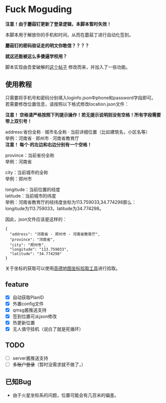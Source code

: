# Fuck Moguding



**注意！由于蘑菇钉更新了登录逻辑，本脚本暂时失效！**





本脚本用于解放你的手机和时间，从而在蘑菇丁进行自动化签到。

**蘑菇钉的密码验证走的明文你敢信？？？？**

**就这还能被这么多傻逼学校用？**

脚本实现由吾爱破解的[这个帖子](https://www.52pojie.cn/thread-1067983-1-1.html) 修改而来，并加入了一些功能。

## 使用教程
只需要将手机号和密码分别填入loginfo.json中phone和password字段即可。  
若需要修改位置信息，请按照以下格式修改location.json文件：

**注意！ 空格请严格按照下列提示操作！若无提示说明则没有空格！所有字段需要带上双引号！**

address:省份全称 · 城市名全称 · 当前详细位置（比如建筑名，小区名等）  
举例：河南省 · 郑州市 · 河南省教育厅  
**注意！ 每个·的左边和右边分别有一个空格！**

province：当前省份全称  
举例：河南省

city：当前城市的全称  
举例：郑州市

longitude：当前位置的经度  
latitude：当前城市的纬度  
举例：河南省教育厅的经纬度坐标为113.759033,34.774298那么：  
longitude为113.759033，latitude为34.774298。

因此，json文件应该是这样的：
```json5
{
  "address": "河南省 · 郑州市 · 河南省教育厅",
  "province": "河南省",
  "city": "郑州市",
  "longitude": "113.759033",
  "latitude": "34.774298"
}
```
关于坐标的获取可以使用[高德地图坐标拾取工具](https://lbs.amap.com/console/show/picker)进行拾取。
## feature
- [x] 自动获取PlanID
- [x] 外置config文件
- [x] qmsg酱推送支持
- [x] 签到位置可从json修改
- [x] 热更新位置
- [x] 无人值守挂机（说白了就是死循环）
## TODO

- [ ] server酱推送支持
- [ ] ~~多账户登录~~（暂时没需求就不做了，）

## 已知Bug

- 由于火星坐标系的问题，位置可能会有几百米的偏差。

